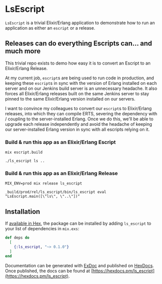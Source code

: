 # LsEscript

`LsEscript` is a trivial Elixir/Erlang application to demonstrate how to run an application as either an `escript` or a release.

## Releases can do everything Escripts can... and much more

This trivial repo exists to demo how easy it is to convert an Escript to an Elixir/Erlang Release.

At my current job, `escript`s are being used to run code in production, and keeping these `escript`s in sync with the version of Erlang installed on each server and on our Jenkins build server is an unnecessary headache. It also forces all Elixir/Erlang releases built on the same Jenkins server to stay pinned to the same Elixir/Erlang version installed on our servers.

I want to convince my colleagues to convert our `escript`s to Elixir/Erlang releases, into which they can compile ERTS, severing the dependency with / coupling to the server-installed Erlang. Once we do this, we'll be able to upgrade each release independently and avoid the headache of keeping our server-installed Erlang version in sync with all escripts relying on it.

### Build & run this app as an Elixir/Erlang Escript

```
mix escript.build

./ls_escript ls ..
```

### Build & run this app as an Elixir/Erlang Release

```
MIX_ENV=prod mix release ls_escript

_build/prod/rel/ls_escript/bin/ls_escript eval "LsEscript.main([\"ls\", \"..\"])"
```

## Installation

If [available in Hex](https://hex.pm/docs/publish), the package can be installed
by adding `ls_escript` to your list of dependencies in `mix.exs`:

```elixir
def deps do
  [
    {:ls_escript, "~> 0.1.0"}
  ]
end
```

Documentation can be generated with [ExDoc](https://github.com/elixir-lang/ex_doc)
and published on [HexDocs](https://hexdocs.pm). Once published, the docs can
be found at [https://hexdocs.pm/ls_escript](https://hexdocs.pm/ls_escript).
